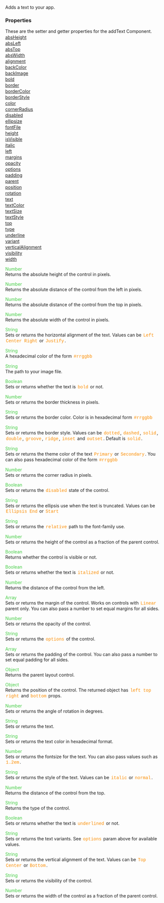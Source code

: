 Adds a text to your app.

<style>.samp { margin-top: 2px; } </style><h3>Properties</h3>These are the setter and getter properties for the addText Component.
<div class="samp"><a href="#absheight-0" data-transition="pop" data-rel="popup" class="ui-link">absHeight </a></div><div class="samp"><a href="#absleft-5" data-transition="pop" data-rel="popup" class="ui-link">absLeft </a></div><div class="samp"><a href="#abstop-10" data-transition="pop" data-rel="popup" class="ui-link">absTop </a></div><div class="samp"><a href="#abswidth-15" data-transition="pop" data-rel="popup" class="ui-link">absWidth </a></div><div class="samp"><a href="#alignment-20" data-transition="pop" data-rel="popup" class="ui-link">alignment </a></div><div class="samp"><a href="#backcolor-25" data-transition="pop" data-rel="popup" class="ui-link">backColor </a></div><div class="samp"><a href="#backimage-30" data-transition="pop" data-rel="popup" class="ui-link">backImage </a></div><div class="samp"><a href="#bold-35" data-transition="pop" data-rel="popup" class="ui-link">bold </a></div><div class="samp"><a href="#border-40" data-transition="pop" data-rel="popup" class="ui-link">border </a></div><div class="samp"><a href="#bordercolor-45" data-transition="pop" data-rel="popup" class="ui-link">borderColor </a></div><div class="samp"><a href="#borderstyle-50" data-transition="pop" data-rel="popup" class="ui-link">borderStyle </a></div><div class="samp"><a href="#color-55" data-transition="pop" data-rel="popup" class="ui-link">color </a></div><div class="samp"><a href="#cornerradius-60" data-transition="pop" data-rel="popup" class="ui-link">cornerRadius </a></div><div class="samp"><a href="#disabled-65" data-transition="pop" data-rel="popup" class="ui-link">disabled </a></div><div class="samp"><a href="#ellipsize-70" data-transition="pop" data-rel="popup" class="ui-link">ellipsize </a></div><div class="samp"><a href="#fontfile-75" data-transition="pop" data-rel="popup" class="ui-link">fontFile </a></div><div class="samp"><a href="#height-80" data-transition="pop" data-rel="popup" class="ui-link">height </a></div><div class="samp"><a href="#isvisible-85" data-transition="pop" data-rel="popup" class="ui-link">isVisible </a></div><div class="samp"><a href="#italic-90" data-transition="pop" data-rel="popup" class="ui-link">italic </a></div><div class="samp"><a href="#left-95" data-transition="pop" data-rel="popup" class="ui-link">left </a></div><div class="samp"><a href="#margins-100" data-transition="pop" data-rel="popup" class="ui-link">margins </a></div><div class="samp"><a href="#opacity-105" data-transition="pop" data-rel="popup" class="ui-link">opacity </a></div><div class="samp"><a href="#options-110" data-transition="pop" data-rel="popup" class="ui-link">options </a></div><div class="samp"><a href="#padding-115" data-transition="pop" data-rel="popup" class="ui-link">padding </a></div><div class="samp"><a href="#parent-120" data-transition="pop" data-rel="popup" class="ui-link">parent </a></div><div class="samp"><a href="#position-125" data-transition="pop" data-rel="popup" class="ui-link">position </a></div><div class="samp"><a href="#rotation-130" data-transition="pop" data-rel="popup" class="ui-link">rotation </a></div><div class="samp"><a href="#text-135" data-transition="pop" data-rel="popup" class="ui-link">text </a></div><div class="samp"><a href="#textcolor-140" data-transition="pop" data-rel="popup" class="ui-link">textColor </a></div><div class="samp"><a href="#textsize-145" data-transition="pop" data-rel="popup" class="ui-link">textSize </a></div><div class="samp"><a href="#textstyle-150" data-transition="pop" data-rel="popup" class="ui-link">textStyle </a></div><div class="samp"><a href="#top-155" data-transition="pop" data-rel="popup" class="ui-link">top </a></div><div class="samp"><a href="#type-160" data-transition="pop" data-rel="popup" class="ui-link">type </a></div><div class="samp"><a href="#underline-165" data-transition="pop" data-rel="popup" class="ui-link">underline </a></div><div class="samp"><a href="#variant-170" data-transition="pop" data-rel="popup" class="ui-link">variant </a></div><div class="samp"><a href="#verticalalignment-175" data-transition="pop" data-rel="popup" class="ui-link">verticalAlignment </a></div><div class="samp"><a href="#visibility-180" data-transition="pop" data-rel="popup" class="ui-link">visibility </a></div><div class="samp"><a href="#width-185" data-transition="pop" data-rel="popup" class="ui-link">width </a></div>
<div data-role="popup" id="absheight-0" class="ui-content"><p><span style="color:#4c4;">Number</span><br>Returns the absolute height of the control in pixels.</p></div><div data-role="popup" id="absleft-5" class="ui-content"><p><span style="color:#4c4;">Number</span><br>Returns the absolute distance of the control from the left in pixels.</p></div><div data-role="popup" id="abstop-10" class="ui-content"><p><span style="color:#4c4;">Number</span><br>Returns the absolute distance of the control from the top in pixels.</p></div><div data-role="popup" id="abswidth-15" class="ui-content"><p><span style="color:#4c4;">Number</span><br>Returns the absolute width of the control in pixels.</p></div><div data-role="popup" id="alignment-20" class="ui-content"><p><span style="color:#4c4;">String</span><br>Sets or returns the horizontal alignment of the text. Values can be <span style="color:#fb8c00; font-family:Courier&#44; monospace; font-size:100%; padding:0px 2px;">Left</span> <span style="color:#fb8c00; font-family:Courier&#44; monospace; font-size:100%; padding:0px 2px;">Center</span> <span style="color:#fb8c00; font-family:Courier&#44; monospace; font-size:100%; padding:0px 2px;">Right</span> or <span style="color:#fb8c00; font-family:Courier&#44; monospace; font-size:100%; padding:0px 2px;">Justify</span>.</p></div><div data-role="popup" id="backcolor-25" class="ui-content"><p><span style="color:#4c4;">String</span><br>A hexadecimal color of the form <span style="color:#fb8c00; font-family:Courier&#44; monospace; font-size:100%; padding:0px 2px;">#rrggbb</span></p></div><div data-role="popup" id="backimage-30" class="ui-content"><p><span style="color:#4c4;">String</span><br>The path to your image file.</p></div><div data-role="popup" id="bold-35" class="ui-content"><p><span style="color:#4c4;">Boolean</span><br>Sets or returns whether the text is <span style="color:#fb8c00; font-family:Courier&#44; monospace; font-size:100%; padding:0px 2px;">bold</span> or not.</p></div><div data-role="popup" id="border-40" class="ui-content"><p><span style="color:#4c4;">Number</span><br>Sets or returns the border thickness in pixels.</p></div><div data-role="popup" id="bordercolor-45" class="ui-content"><p><span style="color:#4c4;">String</span><br>Sets or returns the border color. Color is in hexadecimal form <span style="color:#fb8c00; font-family:Courier&#44; monospace; font-size:100%; padding:0px 2px;">#rrggbb</span></p></div><div data-role="popup" id="borderstyle-50" class="ui-content"><p><span style="color:#4c4;">String</span><br>Sets or returns the border style. Values can be <span style="color:#fb8c00; font-family:Courier&#44; monospace; font-size:100%; padding:0px 2px;">dotted</span>&#44; <span style="color:#fb8c00; font-family:Courier&#44; monospace; font-size:100%; padding:0px 2px;">dashed</span>&#44; <span style="color:#fb8c00; font-family:Courier&#44; monospace; font-size:100%; padding:0px 2px;">solid</span>&#44; <span style="color:#fb8c00; font-family:Courier&#44; monospace; font-size:100%; padding:0px 2px;">double</span>&#44; <span style="color:#fb8c00; font-family:Courier&#44; monospace; font-size:100%; padding:0px 2px;">groove</span>&#44; <span style="color:#fb8c00; font-family:Courier&#44; monospace; font-size:100%; padding:0px 2px;">ridge</span>&#44; <span style="color:#fb8c00; font-family:Courier&#44; monospace; font-size:100%; padding:0px 2px;">inset</span> and <span style="color:#fb8c00; font-family:Courier&#44; monospace; font-size:100%; padding:0px 2px;">outset</span>. Default is <span style="color:#fb8c00; font-family:Courier&#44; monospace; font-size:100%; padding:0px 2px;">solid</span>.</p></div><div data-role="popup" id="color-55" class="ui-content"><p><span style="color:#4c4;">String</span><br>Sets or returns the theme color of the text <span style="color:#fb8c00; font-family:Courier&#44; monospace; font-size:100%; padding:0px 2px;">Primary</span> or <span style="color:#fb8c00; font-family:Courier&#44; monospace; font-size:100%; padding:0px 2px;">Secondary</span>. You can also pass hexadecimal color of the form <span style="color:#fb8c00; font-family:Courier&#44; monospace; font-size:100%; padding:0px 2px;">#rrggbb</span></p></div><div data-role="popup" id="cornerradius-60" class="ui-content"><p><span style="color:#4c4;">Number</span><br>Sets or returns the corner radius in pixels.</p></div><div data-role="popup" id="disabled-65" class="ui-content"><p><span style="color:#4c4;">Boolean</span><br>Sets or returns the <span style="color:#fb8c00; font-family:Courier&#44; monospace; font-size:100%; padding:0px 2px;">disabled</span> state of the control.</p></div><div data-role="popup" id="ellipsize-70" class="ui-content"><p><span style="color:#4c4;">String</span><br>Sets or returns the ellipsis use when the text is truncated. Values can be <span style="color:#fb8c00; font-family:Courier&#44; monospace; font-size:100%; padding:0px 2px;">Ellipsis</span> <span style="color:#fb8c00; font-family:Courier&#44; monospace; font-size:100%; padding:0px 2px;">End</span> or <span style="color:#fb8c00; font-family:Courier&#44; monospace; font-size:100%; padding:0px 2px;">Start</span></p></div><div data-role="popup" id="fontfile-75" class="ui-content"><p><span style="color:#4c4;">String</span><br>Sets or returns the <span style="color:#fb8c00; font-family:Courier&#44; monospace; font-size:100%; padding:0px 2px;">relative</span> path to the font-family use.</p></div><div data-role="popup" id="height-80" class="ui-content"><p><span style="color:#4c4;">Number</span><br>Sets or returns the height of the control as a fraction of the parent control.</p></div><div data-role="popup" id="isvisible-85" class="ui-content"><p><span style="color:#4c4;">Boolean</span><br>Returns whether the control is visible or not.</p></div><div data-role="popup" id="italic-90" class="ui-content"><p><span style="color:#4c4;">Boolean</span><br>Sets or returns whether the text is <span style="color:#fb8c00; font-family:Courier&#44; monospace; font-size:100%; padding:0px 2px;">italized</span> or not.</p></div><div data-role="popup" id="left-95" class="ui-content"><p><span style="color:#4c4;">Number</span><br>Returns the distance of the control from the left.</p></div><div data-role="popup" id="margins-100" class="ui-content"><p><span style="color:#4c4;">Array</span><br>Sets or returns the margin of the control. Works on controls with <span style="color:#fb8c00; font-family:Courier&#44; monospace; font-size:100%; padding:0px 2px;">Linear</span> parent only. You can also pass a number to set equal margins for all sides.</p></div><div data-role="popup" id="opacity-105" class="ui-content"><p><span style="color:#4c4;">Number</span><br>Sets or returns the opacity of the control.</p></div><div data-role="popup" id="options-110" class="ui-content"><p><span style="color:#4c4;">String</span><br>Sets or returns the <span style="color:#fb8c00; font-family:Courier&#44; monospace; font-size:100%; padding:0px 2px;">options</span> of the control.</p></div><div data-role="popup" id="padding-115" class="ui-content"><p><span style="color:#4c4;">Array</span><br>Sets or returns the padding of the control. You can also pass a number to set equal padding for all sides.</p></div><div data-role="popup" id="parent-120" class="ui-content"><p><span style="color:#4c4;">Object</span><br>Returns the parent layout control.</p></div><div data-role="popup" id="position-125" class="ui-content"><p><span style="color:#4c4;">Object</span><br>Returns the position of the control. The returned object has <span style="color:#fb8c00; font-family:Courier&#44; monospace; font-size:100%; padding:0px 2px;">left</span> <span style="color:#fb8c00; font-family:Courier&#44; monospace; font-size:100%; padding:0px 2px;">top</span> <span style="color:#fb8c00; font-family:Courier&#44; monospace; font-size:100%; padding:0px 2px;">right</span> and <span style="color:#fb8c00; font-family:Courier&#44; monospace; font-size:100%; padding:0px 2px;">bottom</span> props.</p></div><div data-role="popup" id="rotation-130" class="ui-content"><p><span style="color:#4c4;">Number</span><br>Sets or returns the angle of rotation in degrees.</p></div><div data-role="popup" id="text-135" class="ui-content"><p><span style="color:#4c4;">String</span><br>Sets or returns the text.</p></div><div data-role="popup" id="textcolor-140" class="ui-content"><p><span style="color:#4c4;">String</span><br>Sets or returns the text color in hexadecimal format.</p></div><div data-role="popup" id="textsize-145" class="ui-content"><p><span style="color:#4c4;">Number</span><br>Sets or returns the fontsize for the text. You can also pass values such as <span style="color:#fb8c00; font-family:Courier&#44; monospace; font-size:100%; padding:0px 2px;">1.2em</span>.</p></div><div data-role="popup" id="textstyle-150" class="ui-content"><p><span style="color:#4c4;">String</span><br>Sets or returns the style of the text. Values can be <span style="color:#fb8c00; font-family:Courier&#44; monospace; font-size:100%; padding:0px 2px;">italic</span> or <span style="color:#fb8c00; font-family:Courier&#44; monospace; font-size:100%; padding:0px 2px;">normal</span>.</p></div><div data-role="popup" id="top-155" class="ui-content"><p><span style="color:#4c4;">Number</span><br>Returns the distance of the control from the top.</p></div><div data-role="popup" id="type-160" class="ui-content"><p><span style="color:#4c4;">String</span><br>Returns the type of the control.</p></div><div data-role="popup" id="underline-165" class="ui-content"><p><span style="color:#4c4;">Boolean</span><br>Sets or returns whether the text is <span style="color:#fb8c00; font-family:Courier&#44; monospace; font-size:100%; padding:0px 2px;">underlined</span> or not.</p></div><div data-role="popup" id="variant-170" class="ui-content"><p><span style="color:#4c4;">String</span><br>Sets or returns the text variants. See <span style="color:#fb8c00; font-family:Courier&#44; monospace; font-size:100%; padding:0px 2px;">options</span> param above for available values.</p></div><div data-role="popup" id="verticalalignment-175" class="ui-content"><p><span style="color:#4c4;">String</span><br>Sets or returns the vertical alignment of the text. Values can be <span style="color:#fb8c00; font-family:Courier&#44; monospace; font-size:100%; padding:0px 2px;">Top</span> <span style="color:#fb8c00; font-family:Courier&#44; monospace; font-size:100%; padding:0px 2px;">Center</span> or <span style="color:#fb8c00; font-family:Courier&#44; monospace; font-size:100%; padding:0px 2px;">Bottom</span>.</p></div><div data-role="popup" id="visibility-180" class="ui-content"><p><span style="color:#4c4;">String</span><br>Sets or returns the visibility of the control.</p></div><div data-role="popup" id="width-185" class="ui-content"><p><span style="color:#4c4;">Number</span><br>Sets or returns the width of the control as a fraction of the parent control.</p></div>

